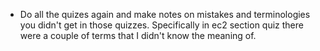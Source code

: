 - Do all the quizes again and make notes on mistakes and terminologies you didn't get in those quizzes. Specifically in ec2 section quiz there were a couple of terms that I didn't know the meaning of.

